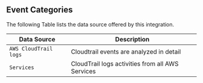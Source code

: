 
## Event Categories


The following Table lists the data source offered by this integration.

| Data Source | Description                          |
| ----------- | ------------------------------------ |
| `AWS CloudTrail logs` | Cloudtrail events are analyzed in detail |
| `Services` | CloudTrail logs activities from all AWS Services |










